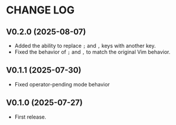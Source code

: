 # CHANGE LOG

## V0.2.0 (2025-08-07)

- Added the ability to replace `;` and `,` keys with another key.
- Fixed the behavior of `;` and `,` to match the original Vim behavior.

## V0.1.1 (2025-07-30)

- Fixed operator-pending mode behavior

## V0.1.0 (2025-07-27)

- First release.
